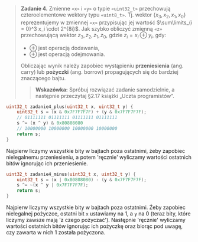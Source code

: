 > **Zadanie 4.** Zmienne `«x»` i `«y»` o typie `«uint32_t»` przechowują czteroelementowe wektory typu `«uint8_t»`. Tj. wektor $\{x_3, x_2, x_1, x_0\}$ reprezentujemy w zmiennej `«x»` przypisując jej wartość $\sum\limits_{i = 0}^3 x_i \cdot 2^{8i}$. Jak szybko obliczyć zmienną `«z»` przechowującą wektor ${z_3, z_2, z_1, z_0}$, gdzie $z_i = x_i ⊕ y_i$, gdy:
> - ⊕ jest operacją dodawania,
> - ⊕ jest operacją odejmowania.
> 
> Obliczając wynik należy zapobiec wystąpieniu **przeniesienia** (ang. carry) lub **pożyczki** (ang. borrow) propagujących się do bardziej znaczącego bajtu.
>> **Wskazówka:** Spróbuj rozwiązać zadanie samodzielnie, a następnie przeczytaj §2.17 książki „Uczta programistów”.

```c
uint32_t zadanie4_plus(uint32_t x, uint32_t y) {
    uint32_t s = (x & 0x7F7F7F7F) + (y & 0x7F7F7F7F);
    // 01111111 01111111 01111111 01111111 
    s ^= (x ^ y) & 0x80808080
    // 10000000 10000000 10000000 10000000
    return s;
}
```
Najpierw liczymy wszystkie bity w bajtach poza ostatnimi, żeby zapobiec nielegalnemu przeniesieniu, a potem 'ręcznie' wyliczamy wartości ostatnich bitów ignorując ich przeniesienie.

```c
uint32_t zadanie4_minus(uint32_t x, uint32_t y) {
    uint32_t s = (x | 0x80808080) - (y & 0x7F7F7F7F);    
    s ^= ~(x ^ y | 0x7F7F7F7F);
    return s;
}
```

Najpierw liczymy wszystkie bity w bajtach poza ostatnimi. Źeby zapobiec nielegalnej pożyczce, ostatni bit `x` ustawiamy na $1$, a `y` na $0$ (teraz bity, które liczymy zawsze mają 'z czego pożyczać'). Następnie 'ręcznie' wyliczamy wartości ostatnich bitów ignorując ich pożyczkę oraz biorąc pod uwagę, czy zawarta w nich $1$ została pożyczona.